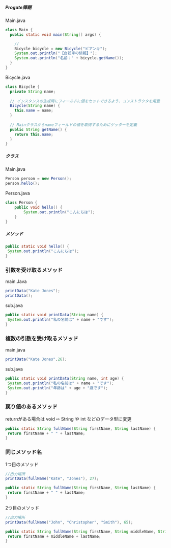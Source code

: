 ##### Progate課題
Main.java
```java
class Main {
  public static void main(String[] args) {

	//
    Bicycle bicycle = new Bicycle("ビアンキ");
    System.out.println("【自転車の情報】");
    System.out.println("名前：" + bicycle.getName());
  }
}
```

Bicycle.java
```java
class Bicycle {
  private String name;
  
  // インスタンスの生成時にフィールドに値をセットできるよう、コンストラクタを用意
  Bicycle(String name) {
    this.name = name;
  }
  
  // Mainクラスからnameフィールドの値を取得するためにゲッターを定義
  public String getName() {
    return this.name;
  }
}
```

##### クラス
Main.java
```java
Person person = new Person();
person.hello();
```

Person.java
```java
class Person {
	public void hello() {
		System.out.println("こんにちは");
	}
}
```

##### メソッド
```java
public static void hello() {
 System.out.println("こんにちは");
}
```

### 引数を受け取るメソッド

main.Java
```java
printData("Kate Jones");
printData();
```

sub.java
```java
public static void printData(String name) {
 System.out.println("私の名前は" + name + "です");
}
```

### 複数の引数を受け取るメソッド
main.java
```java
printData("Kate Jones",26);
```

sub.java
```java
public static void printData(String name, int age) {
 System.out.println("私の名前は" + name + "です");
 System.out.println("年齢は" + age + "歳です");
}
```

### 戻り値のあるメソッド

returnがある場合は void ⇨ String や int などのデータ型に変更
```java
public static String fullName(String firstName, String lastName) {
 return firstName + " " + lastName;
}
```

### 同じメソッド名

1つ目のメソッド
```java
//出力場所
printData(fullName("Kate", "Jones"), 27);

public static String fullName(String firstName, String lastName) {
 return firstName + " " + lastName;
}
```

2つ目のメソッド
```java
//出力場所
printData(fullName("John", "Christopher", "Smith"), 65);

public static String fullName(String firstName, String middleName, String lastName) {
 return firstName + middleName + lastName;
}
```
